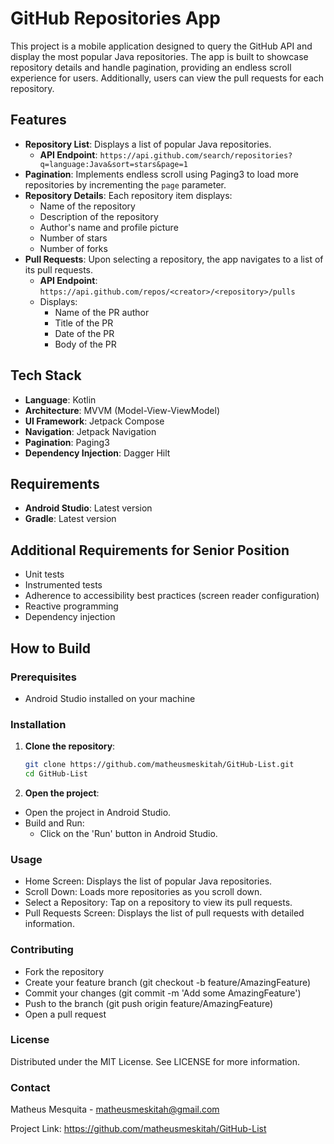# GitHub Repositories App

This project is a mobile application designed to query the GitHub API and display the most popular Java repositories. The app is built to showcase repository details and handle pagination, providing an endless scroll experience for users. Additionally, users can view the pull requests for each repository.

## Features

- **Repository List**: Displays a list of popular Java repositories.
  - **API Endpoint**: `https://api.github.com/search/repositories?q=language:Java&sort=stars&page=1`
- **Pagination**: Implements endless scroll using Paging3 to load more repositories by incrementing the `page` parameter.
- **Repository Details**: Each repository item displays:
  - Name of the repository
  - Description of the repository
  - Author's name and profile picture
  - Number of stars
  - Number of forks
- **Pull Requests**: Upon selecting a repository, the app navigates to a list of its pull requests.
  - **API Endpoint**: `https://api.github.com/repos/<creator>/<repository>/pulls`
  - Displays:
    - Name of the PR author
    - Title of the PR
    - Date of the PR
    - Body of the PR

## Tech Stack

- **Language**: Kotlin
- **Architecture**: MVVM (Model-View-ViewModel)
- **UI Framework**: Jetpack Compose
- **Navigation**: Jetpack Navigation
- **Pagination**: Paging3
- **Dependency Injection**: Dagger Hilt

## Requirements

- **Android Studio**: Latest version
- **Gradle**: Latest version

## Additional Requirements for Senior Position

- Unit tests
- Instrumented tests
- Adherence to accessibility best practices (screen reader configuration)
- Reactive programming
- Dependency injection

## How to Build

### Prerequisites

- Android Studio installed on your machine

### Installation

1. **Clone the repository**:
   ```sh
   git clone https://github.com/matheusmeskitah/GitHub-List.git
   cd GitHub-List

2. **Open the project**:
  - Open the project in Android Studio.
  - Build and Run:
    - Click on the 'Run' button in Android Studio.

### Usage

- Home Screen: Displays the list of popular Java repositories.
- Scroll Down: Loads more repositories as you scroll down.
- Select a Repository: Tap on a repository to view its pull requests.
- Pull Requests Screen: Displays the list of pull requests with detailed information.

### Contributing

- Fork the repository
- Create your feature branch (git checkout -b feature/AmazingFeature)
- Commit your changes (git commit -m 'Add some AmazingFeature')
- Push to the branch (git push origin feature/AmazingFeature)
- Open a pull request

### License

Distributed under the MIT License. See LICENSE for more information.

### Contact

Matheus Mesquita - matheusmeskitah@gmail.com

Project Link: https://github.com/matheusmeskitah/GitHub-List
